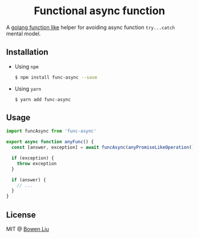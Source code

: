 <h1 align="center">Functional async function</h1>

A [golang function like](https://golang.org/doc/effective_go.html#multiple-returns) helper for avoiding async function `try...catch` mental model.

## Installation

- Using `npm`

  ```bash
  $ npm install func-async --save
  ```

- Using `yarn`

  ```nash
  $ yarn add func-async
  ```

## Usage

```ts
import funcAsync from 'func-async'

export async function anyFunc() {
  const [answer, exception] = await funcAsync(anyPromiseLikeOperation())

  if (exception) {
    throw exception
  }

  if (answer) {
    // ...
  }
}
```

## License

MIT @ [Bowen Liu](https://github.com/lbwa)

